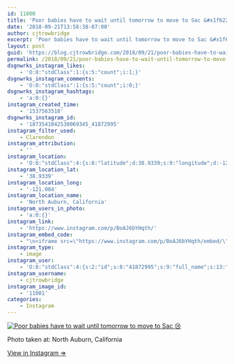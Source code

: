 ```yaml
---
id: 11000
title: 'Poor babies have to wait until tomorrow to move to Sac &#x1f622;'
date: '2018-09-21T13:58:38-07:00'
author: cjtrowbridge
excerpt: 'Poor babies have to wait until tomorrow to move to Sac &#x1f622;'
layout: post
guid: 'https://blog.cjtrowbridge.com/2018/09/21/poor-babies-have-to-wait-until-tomorrow-to-move-to-sac-%f0%9f%98%a2/'
permalink: /2018/09/21/poor-babies-have-to-wait-until-tomorrow-to-move-to-sac-%f0%9f%98%a2/
dsgnwrks_instagram_likes:
    - 'O:8:"stdClass":1:{s:5:"count";i:1;}'
dsgnwrks_instagram_comments:
    - 'O:8:"stdClass":1:{s:5:"count";i:0;}'
dsgnwrks_instagram_hashtags:
    - 'a:0:{}'
instagram_created_time:
    - '1537563518'
dsgnwrks_instagram_id:
    - '1873541042530069345_41872995'
instagram_filter_used:
    - Clarendon
instagram_attribution:
    - ''
instagram_location:
    - 'O:8:"stdClass":4:{s:8:"latitude";d:38.9339;s:9:"longitude";d:-121.084;s:4:"name";s:24:"North Auburn, California";s:2:"id";i:255836031;}'
instagram_location_lat:
    - '38.9339'
instagram_location_long:
    - '-121.084'
instagram_location_name:
    - 'North Auburn, California'
instagram_users_in_photo:
    - 'a:0:{}'
instagram_link:
    - 'https://www.instagram.com/p/BoAJ6bYHqth/'
instagram_embed_code:
    - "\n<iframe src=\"https://www.instagram.com/p/BoAJ6bYHqth/embed/\" width=\"612\" height=\"710\" frameborder=\"0\" scrolling=\"no\" allowtransparency=\"true\" class=\"insta-image-embed\"></iframe>\n"
instagram_type:
    - image
instagram_user:
    - 'O:8:"stdClass":4:{s:2:"id";s:8:"41872995";s:9:"full_name";s:13:"CJ Trowbridge";s:15:"profile_picture";s:141:"https://scontent.cdninstagram.com/vp/2a0bf6ee9c80fb714d5a904ec5a3e35b/5C2F601C/t51.2885-19/s150x150/13724650_1188772791164794_142557231_a.jpg";s:8:"username";s:12:"cjtrowbridge";}'
instagram_username:
    - cjtrowbridge
instagram_image_id:
    - '11001'
categories:
    - Instagram
---
```


[![Poor babies have to wait until tomorrow to move to Sac 😢](https://blog.cjtrowbridge.com/wp-content/uploads/2018/09/1537563518-1-1.jpg)](https://www.instagram.com/p/BoAJ6bYHqth/)

Photo taken at: North Auburn, California

[View in Instagram ⇒](https://www.instagram.com/p/BoAJ6bYHqth/)